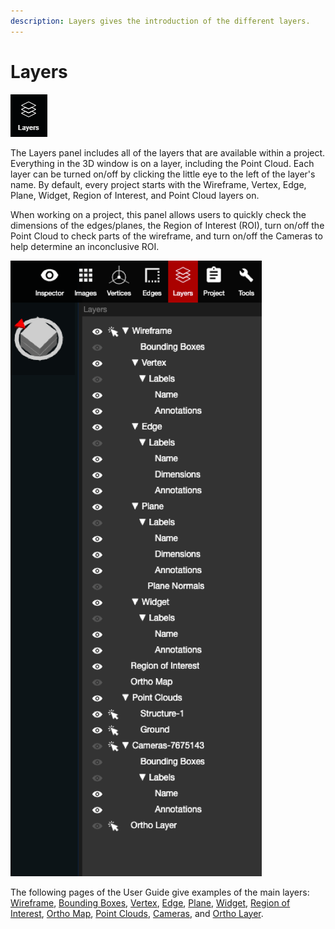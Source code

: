 ```yaml
---
description: Layers gives the introduction of the different layers.
---
```


# Layers



![No hotkey for turning on/off this panel overall](../.gitbook/assets/layers-button.png)

The Layers panel includes all of the layers that are available within a project. Everything in the 3D window is on a layer, including the Point Cloud. Each layer can be turned on/off by clicking the little eye to the left of the layer's name. By default, every project starts with the Wireframe, Vertex, Edge, Plane, Widget, Region of Interest, and Point Cloud layers on. 

When working on a project, this panel allows users to quickly check the dimensions of the edges/planes, the Region of Interest \(ROI\), turn on/off the Point Cloud to check parts of the wireframe, and turn on/off the Cameras to help determine an inconclusive ROI.

![](../.gitbook/assets/layers%20%281%29.png)

The following pages of the User Guide give examples of the main layers: [Wireframe](wireframe.md), [Bounding Boxes](bounding-boxes.md), [Vertex](vertices.md), [Edge](edges.md), [Plane](planes.md), [Widget](widget.md), [Region of Interest](region-of-interest.md), [Ortho Map](ortho-map.md), [Point Clouds](point-clouds.md), [Cameras](camera.md), and [Ortho Layer](ortho-layer.md).



